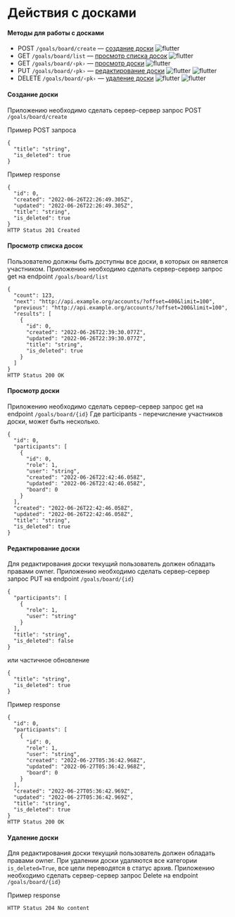 # Действия с досками

#### Методы для работы с досками
* POST `/goals/board/create` — [cоздание доски](#Создание-доски) ![flutter](https://img.shields.io/badge/user-green)
* GET `/goals/board/list` — [просмотр списка досок](#просмотр-списка-досок) ![flutter](https://img.shields.io/badge/boardparticipant-0000FF)
* GET `/goals/board/‹pk›` — [просмотр доски](#просмотр-доски) ![flutter](https://img.shields.io/badge/boardparticipant-0000FF)
* PUT `/goals/board/‹pk›` — [редактирование доски](#редактирование-доски) ![flutter](https://img.shields.io/badge/boardparticipant-0000FF) ![flutter](https://img.shields.io/badge/owner-00FFFF)
* DELETE `/goals/board/‹pk›` — [удаление доски](#удаление-доски) ![flutter](https://img.shields.io/badge/boardparticipant-0000FF) ![flutter](https://img.shields.io/badge/owner-00FFFF)

#### Создание доски
Приложению необходимо сделать сервер-сервер запрос POST `/goals/board/create`

Пример POST запроса
```
{
  "title": "string",
  "is_deleted": true
}
```
Пример response
```
{
  "id": 0,
  "created": "2022-06-26T22:26:49.305Z",
  "updated": "2022-06-26T22:26:49.305Z",
  "title": "string",
  "is_deleted": true
}
HTTP Status 201 Created
```
#### Просмотр списка досок
Пользователю должны быть доступны все доски, в которых он является участником.
Приложению необходимо сделать сервер-сервер запрос get на endpoint `/goals/board/list`
```
{
  "count": 123,
  "next": "http://api.example.org/accounts/?offset=400&limit=100",
  "previous": "http://api.example.org/accounts/?offset=200&limit=100",
  "results": [
    {
      "id": 0,
      "created": "2022-06-26T22:39:30.077Z",
      "updated": "2022-06-26T22:39:30.077Z",
      "title": "string",
      "is_deleted": true
    }
  ]
}
HTTP Status 200 OK
```
#### Просмотр доски

Приложению необходимо сделать сервер-сервер запрос get на endpoint `/goals/board/{id}`
Где participants - перечисление участников доски, может быть несколько.
```
{
  "id": 0,
  "participants": [
    {
      "id": 0,
      "role": 1,
      "user": "string",
      "created": "2022-06-26T22:42:46.058Z",
      "updated": "2022-06-26T22:42:46.058Z",
      "board": 0
    }
  ],
  "created": "2022-06-26T22:42:46.058Z",
  "updated": "2022-06-26T22:42:46.058Z",
  "title": "string",
  "is_deleted": true
}
```
#### Редактирование доски
Для редактирования доски текущий пользователь должен обладать правами owner.
Приложению необходимо сделать сервер-сервер запрос PUT на endpoint `/goals/board/{id}`
```
{
  "participants": [
    {
      "role": 1,
      "user": "string"
    }
  ],
  "title": "string",
  "is_deleted": false
}
```
или частичное обновление
```
{
  "title": "string",
  "is_deleted": true
}
```
Пример response
```
{
  "id": 0,
  "participants": [
    {
      "id": 0,
      "role": 1,
      "user": "string",
      "created": "2022-06-27T05:36:42.968Z",
      "updated": "2022-06-27T05:36:42.968Z",
      "board": 0
    }
  ],
  "created": "2022-06-27T05:36:42.969Z",
  "updated": "2022-06-27T05:36:42.969Z",
  "title": "string",
  "is_deleted": true
}
HTTP Status 200 OK
```
#### Удаление доски
Для редактирования доски текущий пользователь должен обладать правами owner.
При удалении доски удаляются все категории `is_deleted=True`, все цели переводятся в статус архив.
Приложению необходимо сделать сервер-сервер запрос Delete на endpoint `/goals/board/{id}`

Пример response
```
HTTP Status 204 No content
```